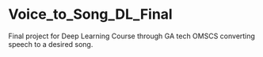 # Voice_to_Song_DL_Final
Final project for Deep Learning Course through GA tech OMSCS converting speech to a desired song.
